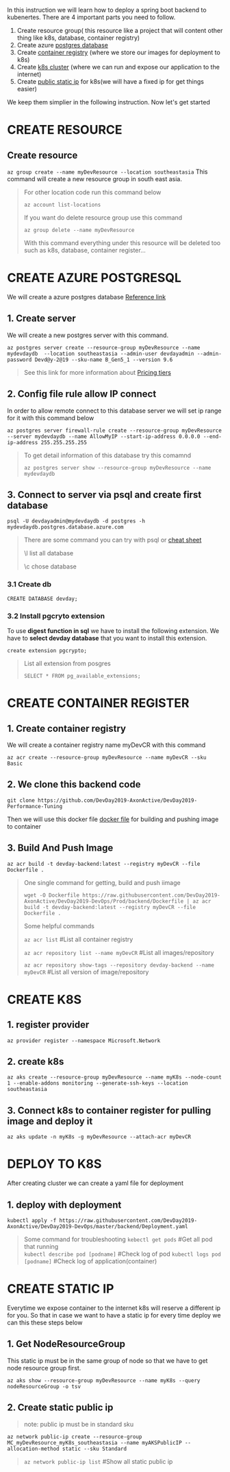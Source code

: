 In this instruction we will learn how to deploy a spring boot backend to kubenertes. There are 4 important parts you need to follow.
1. Create resource group( this resource like a project that will content other thing like k8s, database, container registry)
2. Create azure [postgres database](https://docs.microsoft.com/en-us/azure/postgresql/quickstart-create-server-database-azure-cli)
3. Create [container registry](https://docs.microsoft.com/bs-cyrl-ba/azure/container-registry/container-registry-quickstart-task-cli) (where we store our images for deployment to k8s)
4. Create [k8s cluster](https://docs.microsoft.com/en-us/azure/aks/kubernetes-walkthrough) (where we can run and expose our application to the internet)
5. Create [public static ip](https://docs.microsoft.com/en-us/azure/aks/static-ip) for k8s(we will have a fixed ip for get things easier)

We keep them simplier in the following instruction. Now let's get started


# CREATE RESOURCE

## Create resource
`az group create --name myDevResource --location southeastasia`
This command will create a new resource group in south east asia.
> For other location code run this command below
>
> `az account list-locations`
>
> If you want do delete resource group use this command
>
> `az group delete --name myDevResource`
>
> With this command everything under this resource will be deleted too such as k8s, database, container register...


# CREATE AZURE POSTGRESQL

We will create a azure postgres database [Reference link](https://docs.microsoft.com/en-us/azure/postgresql/quickstart-create-server-database-azure-cli)


## 1. Create server
We will create a new postgres server with this command. 

`az postgres server create --resource-group myDevResource --name mydevdaydb  --location southeastasia --admin-user devdayadmin --admin-password Devd@y-2@19 --sku-name B_Gen5_1 --version 9.6`
> See this link for more information about [Pricing tiers](https://docs.microsoft.com/en-us/azure/postgresql/concepts-pricing-tiers) 

## 2. Config file rule allow IP connect
In order to allow remote connect to this database server we will set ip range for it with this command below

`az postgres server firewall-rule create --resource-group myDevResource --server mydevdaydb --name AllowMyIP --start-ip-address 0.0.0.0 --end-ip-address 255.255.255.255`

> To get detail information of this database try this comamnd
> 
> `az postgres server show --resource-group myDevResource --name mydevdaydb`

## 3. Connect to server via psql and create first database

`psql -U devdayadmin@mydevdaydb -d postgres -h mydevdaydb.postgres.database.azure.com`

> There are some command you can try with psql or [cheat sheet](http://www.postgresqltutorial.com/postgresql-cheat-sheet/)
>
> \l list all database
>
> \c chose database

### 3.1 Create db
`CREATE DATABASE devday;`

### 3.2 Install pgcryto extension
To use **digest function in sql** we have to install the following extension. We have to **select devday database** that you want to install this extension.
> 
`create extension pgcrypto;`
> 
> List all extension from posgres
>
> `SELECT * FROM pg_available_extensions;`

# CREATE CONTAINER REGISTER

## 1. Create container registry
We will create a container registry name myDevCR with this command

`az acr create --resource-group myDevResource --name myDevCR --sku Basic`

## 2. We clone this backend code

`git clone https://github.com/DevDay2019-AxonActive/DevDay2019-Performance-Tuning`

Then we will use this docker file [docker file](https://raw.githubusercontent.com/DevDay2019-AxonActive/DevDay2019-DevOps/Prod/backend/Dockerfile) for building and pushing image to container

## 3. Build And Push Image
`az acr build -t devday-backend:latest --registry myDevCR --file Dockerfile .`

> One single command for getting, build and push iimage
>
> `wget -O Dockerfile https://raw.githubusercontent.com/DevDay2019-AxonActive/DevDay2019-DevOps/Prod/backend/Dockerfile | az acr build -t devday-backend:latest --registry myDevCR --file Dockerfile .`
>
> Some helpful commands
>
> `az acr list` #List all container registry 
>
> `az acr repository list --name myDevCR` #List all images/repository
>
> `az acr repository show-tags --repository devday-backend --name myDevCR` #List all version of image/repository


# CREATE K8S
## 1. register provider
`az provider register --namespace Microsoft.Network`

## 2. create k8s
`az aks create --resource-group myDevResource --name myK8s --node-count 1 --enable-addons monitoring --generate-ssh-keys --location southeastasia`

## 3. Connect k8s to container register for pulling image and deploy it
`az aks update -n myK8s -g myDevResource --attach-acr myDevCR`

# DEPLOY TO K8S

After creating cluster we can create a yaml file for deployment

## 1. deploy with deployment
`kubectl apply -f https://raw.githubusercontent.com/DevDay2019-AxonActive/DevDay2019-DevOps/master/backend/Deployment.yaml`


> Some command for troubleshooting
> `kebectl get pods` #Get all pod that running  
> `kubectl describe pod [podname]` #Check log of pod
> `kubectl logs pod [podname]` #Check log of application(container)

# CREATE STATIC IP

Everytime we expose container to the internet k8s will reserve a different ip for you. So that in case we want to have a static ip for every time deploy we can this these steps below

## 1. Get NodeResourceGroup
This static ip must be in the same group of node so that we have to get node resource group first.

`az aks show --resource-group myDevResource --name myK8s --query nodeResourceGroup -o tsv`

## 2. Create static public ip
> note: public ip must be in standard sku

`az network public-ip create --resource-group MC_myDevResource_myK8s_southeastasia --name myAKSPublicIP --allocation-method static --sku Standard`
 
> `az network public-ip list` #Show all static public ip
